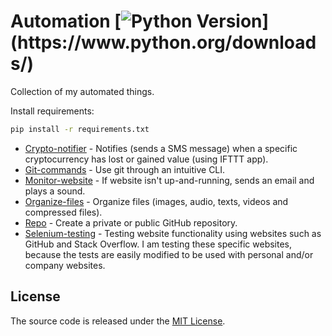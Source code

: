 # Automation [![Python Version](https://img.shields.io/badge/python-3.6.1-brightgreen.svg?)](https://www.python.org/downloads/)

Collection of my automated things.

Install requirements:

```sh
pip install -r requirements.txt
```

- [Crypto-notifier](https://github.com/endormi/automation/blob/master/crypto-notifier/crypto.py) - Notifies (sends a SMS message) when a specific cryptocurrency has lost or gained value (using IFTTT app).
- [Git-commands](https://github.com/endormi/automation/blob/master/git-commands/commands.py) - Use git through an intuitive CLI.
- [Monitor-website](https://github.com/endormi/automation/blob/master/monitor-website/web.py) - If website isn't up-and-running, sends an email and plays a sound.
- [Organize-files](https://github.com/endormi/automation/blob/master/organize-files/organizer.py) - Organize files (images, audio, texts, videos and compressed files).
- [Repo](https://github.com/endormi/automation/tree/master/repo) - Create a private or public GitHub repository.
- [Selenium-testing](https://github.com/endormi/automation/tree/master/selenium-testing) - Testing website functionality using websites such as GitHub and Stack Overflow. I am testing these specific websites, because the tests are easily modified to be used with personal and/or company websites.

## License

The source code is released under the [MIT License](https://github.com/endormi/automation/blob/master/LICENSE).
